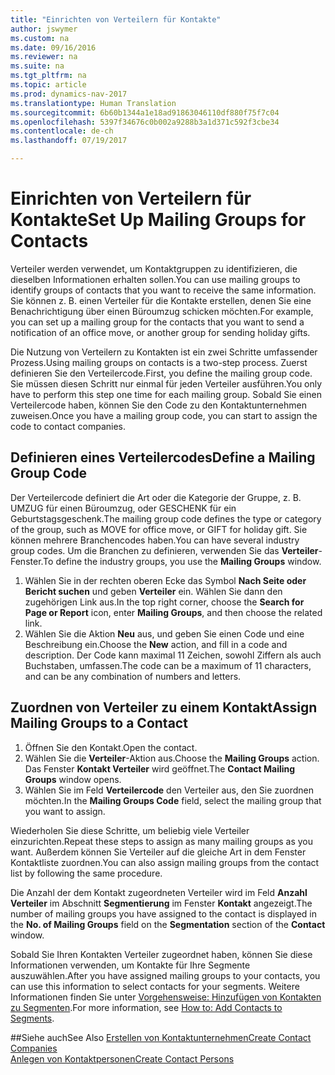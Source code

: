 ```yaml
---
title: "Einrichten von Verteilern für Kontakte"
author: jswymer
ms.custom: na
ms.date: 09/16/2016
ms.reviewer: na
ms.suite: na
ms.tgt_pltfrm: na
ms.topic: article
ms.prod: dynamics-nav-2017
ms.translationtype: Human Translation
ms.sourcegitcommit: 6b60b1344a1e18ad91863046110df880f75f7c04
ms.openlocfilehash: 5397f34676c0b002a9288b3a1d371c592f3cbe34
ms.contentlocale: de-ch
ms.lasthandoff: 07/19/2017

---
```

# <a name="set-up-mailing-groups-for-contacts"></a><span data-ttu-id="fc875-102">Einrichten von Verteilern für Kontakte</span><span class="sxs-lookup"><span data-stu-id="fc875-102">Set Up Mailing Groups for Contacts</span></span>
<span data-ttu-id="fc875-103">Verteiler werden verwendet, um Kontaktgruppen zu identifizieren, die dieselben Informationen erhalten sollen.</span><span class="sxs-lookup"><span data-stu-id="fc875-103">You can use mailing groups to identify groups of contacts that you want to receive the same information.</span></span> <span data-ttu-id="fc875-104">Sie können z. B. einen Verteiler für die Kontakte erstellen, denen Sie eine Benachrichtigung über einen Büroumzug schicken möchten.</span><span class="sxs-lookup"><span data-stu-id="fc875-104">For example, you can set up a mailing group for the contacts that you want to send a notification of an office move, or another group for sending holiday gifts.</span></span>

<span data-ttu-id="fc875-105">Die Nutzung von Verteilern zu Kontakten ist ein zwei Schritte umfassender Prozess.</span><span class="sxs-lookup"><span data-stu-id="fc875-105">Using mailing groups on contacts is a two-step process.</span></span> <span data-ttu-id="fc875-106">Zuerst definieren Sie den Verteilercode.</span><span class="sxs-lookup"><span data-stu-id="fc875-106">First, you define the mailing group code.</span></span> <span data-ttu-id="fc875-107">Sie müssen diesen Schritt nur einmal für jeden Verteiler ausführen.</span><span class="sxs-lookup"><span data-stu-id="fc875-107">You only have to perform this step one time for each mailing group.</span></span> <span data-ttu-id="fc875-108">Sobald Sie einen Verteilercode haben, können Sie den Code zu den Kontaktunternehmen zuweisen.</span><span class="sxs-lookup"><span data-stu-id="fc875-108">Once you have a mailing group code, you can start to assign the code to contact companies.</span></span>

## <a name="define-a-mailing-group-code"></a><span data-ttu-id="fc875-109">Definieren eines Verteilercodes</span><span class="sxs-lookup"><span data-stu-id="fc875-109">Define a Mailing Group Code</span></span>
<span data-ttu-id="fc875-110">Der Verteilercode definiert die Art oder die Kategorie der Gruppe, z. B. UMZUG für einen Büroumzug, oder GESCHENK für ein Geburtstagsgeschenk.</span><span class="sxs-lookup"><span data-stu-id="fc875-110">The mailing group code defines the type or category of the group, such as MOVE for office move, or GIFT for holiday gift.</span></span> <span data-ttu-id="fc875-111">Sie können mehrere Branchencodes haben.</span><span class="sxs-lookup"><span data-stu-id="fc875-111">You can have several industry group codes.</span></span> <span data-ttu-id="fc875-112">Um die Branchen zu definieren, verwenden Sie das **Verteiler**-Fenster.</span><span class="sxs-lookup"><span data-stu-id="fc875-112">To define the industry groups, you use the **Mailing Groups** window.</span></span>

1. <span data-ttu-id="fc875-113">Wählen Sie in der rechten oberen Ecke das Symbol **Nach Seite oder Bericht suchen** und geben **Verteiler** ein. Wählen Sie dann den zugehörigen Link aus.</span><span class="sxs-lookup"><span data-stu-id="fc875-113">In the top right corner, choose the **Search for Page or Report** icon, enter **Mailing Groups**, and then choose the related link.</span></span>
2. <span data-ttu-id="fc875-114">Wählen Sie die Aktion **Neu** aus, und geben Sie einen Code und eine Beschreibung ein.</span><span class="sxs-lookup"><span data-stu-id="fc875-114">Choose the **New** action, and fill in a code and description.</span></span> <span data-ttu-id="fc875-115">Der Code kann maximal 11 Zeichen, sowohl Ziffern als auch Buchstaben, umfassen.</span><span class="sxs-lookup"><span data-stu-id="fc875-115">The code can be a maximum of 11 characters, and can be any combination of numbers and letters.</span></span>

## <a name="assign-mailing-groups-to-a-contact"></a><span data-ttu-id="fc875-116">Zuordnen von Verteiler zu einem Kontakt</span><span class="sxs-lookup"><span data-stu-id="fc875-116">Assign Mailing Groups to a Contact</span></span>
1. <span data-ttu-id="fc875-117">Öffnen Sie den Kontakt.</span><span class="sxs-lookup"><span data-stu-id="fc875-117">Open the contact.</span></span>
2. <span data-ttu-id="fc875-118">Wählen Sie die **Verteiler**-Aktion aus.</span><span class="sxs-lookup"><span data-stu-id="fc875-118">Choose the **Mailing Groups** action.</span></span> <span data-ttu-id="fc875-119">Das Fenster **Kontakt Verteiler** wird geöffnet.</span><span class="sxs-lookup"><span data-stu-id="fc875-119">The **Contact Mailing Groups** window opens.</span></span>
3. <span data-ttu-id="fc875-120">Wählen Sie im Feld **Verteilercode** den Verteiler aus, den Sie zuordnen möchten.</span><span class="sxs-lookup"><span data-stu-id="fc875-120">In the **Mailing Groups Code** field, select the mailing group that you want to assign.</span></span>

<span data-ttu-id="fc875-121">Wiederholen Sie diese Schritte, um beliebig viele Verteiler einzurichten.</span><span class="sxs-lookup"><span data-stu-id="fc875-121">Repeat these steps to assign as many mailing groups as you want.</span></span> <span data-ttu-id="fc875-122">Außerdem können Sie Verteiler auf die gleiche Art in dem Fenster Kontaktliste zuordnen.</span><span class="sxs-lookup"><span data-stu-id="fc875-122">You can also assign mailing groups from the contact list by following the same procedure.</span></span>

<span data-ttu-id="fc875-123">Die Anzahl der dem Kontakt zugeordneten Verteiler wird im Feld **Anzahl Verteiler** im Abschnitt **Segmentierung** im Fenster **Kontakt** angezeigt.</span><span class="sxs-lookup"><span data-stu-id="fc875-123">The number of mailing groups you have assigned to the contact is displayed in the **No. of Mailing Groups** field on the **Segmentation** section of the **Contact** window.</span></span>

<span data-ttu-id="fc875-124">Sobald Sie Ihren Kontakten Verteiler zugeordnet haben, können Sie diese Informationen verwenden, um Kontakte für Ihre Segmente auszuwählen.</span><span class="sxs-lookup"><span data-stu-id="fc875-124">After you have assigned mailing groups to your contacts, you can use this information to select contacts for your segments.</span></span> <span data-ttu-id="fc875-125">Weitere Informationen finden Sie unter [Vorgehensweise: Hinzufügen von Kontakten zu Segmenten](marketing-add-contact-segment.md).</span><span class="sxs-lookup"><span data-stu-id="fc875-125">For more information, see [How to: Add Contacts to Segments](marketing-add-contact-segment.md).</span></span>

##<a name="see-also"></a><span data-ttu-id="fc875-126">Siehe auch</span><span class="sxs-lookup"><span data-stu-id="fc875-126">See Also</span></span>
[<span data-ttu-id="fc875-127">Erstellen von Kontaktunternehmen</span><span class="sxs-lookup"><span data-stu-id="fc875-127">Create Contact Companies</span></span>](marketing-create-contact-companies.md)  
[<span data-ttu-id="fc875-128">Anlegen von Kontaktpersonen</span><span class="sxs-lookup"><span data-stu-id="fc875-128">Create Contact Persons</span></span>](marketing-create-contact-persons.md)  

